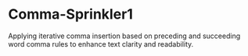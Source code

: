 # Comma-Sprinkler1
Applying iterative comma insertion based on preceding and succeeding word comma rules to enhance text clarity and readability.
